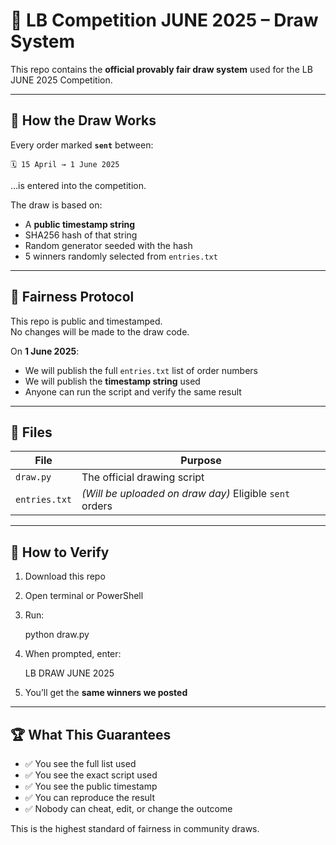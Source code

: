 # 🎯 LB Competition JUNE 2025 – Draw System

This repo contains the **official provably fair draw system** used for the LB JUNE 2025 Competition.

---

## 🧾 How the Draw Works

Every order marked **`sent`** between:

```
🗓️ 15 April → 1 June 2025 
```

…is entered into the competition.

The draw is based on:
- A **public timestamp string**
- SHA256 hash of that string
- Random generator seeded with the hash
- 5 winners randomly selected from `entries.txt`

---

## 🔐 Fairness Protocol

This repo is public and timestamped.  
No changes will be made to the draw code.

On **1 June 2025**:
- We will publish the full `entries.txt` list of order numbers
- We will publish the **timestamp string** used
- Anyone can run the script and verify the same result

---

## 🎯 Files

| File          | Purpose                                      |
|---------------|-----------------------------------------------|
| `draw.py`     | The official drawing script                   |
| `entries.txt` | *(Will be uploaded on draw day)* Eligible `sent` orders |

---

## 🧪 How to Verify

1. Download this repo
2. Open terminal or PowerShell
3. Run:

   python draw.py

4. When prompted, enter:

   LB DRAW JUNE 2025

5. You’ll get the **same winners we posted**

---

## 🏆 What This Guarantees

- ✅ You see the full list used
- ✅ You see the exact script used
- ✅ You see the public timestamp
- ✅ You can reproduce the result
- ✅ Nobody can cheat, edit, or change the outcome

This is the highest standard of fairness in community draws.

